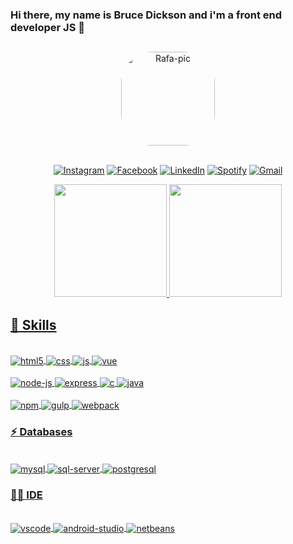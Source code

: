 ### Hi there, my name is Bruce Dickson and i'm a front end developer JS 👋

##

<div align="center">
    
<img height="150" style="border-radius:50px;" src="https://instagram.ffor11-1.fna.fbcdn.net/v/t51.2885-19/292945488_1848795878660201_6769079341519614523_n.jpg?stp=dst-jpg_s320x320&_nc_ht=instagram.ffor11-1.fna.fbcdn.net&_nc_cat=105&_nc_ohc=WyisvQsl4xwAX_mg6PH&edm=AOQ1c0wBAAAA&ccb=7-5&oh=00_AT-8uL_bM_hS9pEgOotjUQuBmre9FOrk_OqMv9tG6Rl9pw&oe=62FF29D9&_nc_sid=8fd12b" alt="Rafa-pic"/>
    
</div>

<br>

<div align="center">

[![Instagram](	https://img.shields.io/badge/Instagram-E4405F?style=for-the-badge&logo=instagram&logoColor=white)](https://www.instagram.com/_brucedickson/)
[![Facebook](https://img.shields.io/badge/Facebook-1877F2?style=for-the-badge&logo=facebook&logoColor=white)](https://www.facebook.com/bruce.dickson.357/)
[![LinkedIn](https://img.shields.io/badge/LinkedIn-0077B5?style=for-the-badge&logo=linkedin&logoColor=white)](https://www.linkedin.com/in/bruce-dickson-84960b21b)
[![Spotify](https://img.shields.io/badge/Spotify-1ED760?&style=for-the-badge&logo=spotify&logoColor=white)](https://open.spotify.com/user/dwkpymgkje4tna098e17gzjhh?si=45bd5e1c58504316)
[![Gmail](https://img.shields.io/badge/Gmail-D14836?style=for-the-badge&logo=gmail&logoColor=white)](https://mail.google.com/mail/u/0/?tab=rm&ogbl#inbox)    
    
</div>


<div align="center">
  <a href="https://github.com/rafaballerini">
  <img height="180em" src="https://github-readme-stats.vercel.app/api?username=BruceDicksonn&show_icons=true&theme=dracula&include_all_commits=true&count_private=true"/>
  <img height="180em" src="https://github-readme-stats.vercel.app/api/top-langs/?username=BruceDicksonn&layout=compact&langs_count=5&theme=dracula"/>
</div>

##  🚀 Skills

<div style="display:inline_block"><br>
    <img align="center" src="https://img.shields.io/badge/HTML5-E34F26?style=for-the-badge&logo=html5&logoColor=white" alt="html5">
    <img align="center" src="https://img.shields.io/badge/CSS3-1572B6?style=for-the-badge&logo=css3&logoColor=white" alt="css">
    <img align="center" src="https://img.shields.io/badge/JavaScript-F7DF1E?style=for-the-badge&logo=javascript&logoColor=black" alt="js">
    <img align="center" src="https://img.shields.io/badge/Vue.js-35495E?style=for-the-badge&logo=vue.js&logoColor=4FC08D" alt="vue">
</div>

<div style="display:inline_block"><br>
    <img align="center" src="https://img.shields.io/badge/Node.js-43853D?style=for-the-badge&logo=node.js&logoColor=white" alt="node-js">
    <img align="center" src="https://img.shields.io/badge/Express.js-404D59?style=for-the-badge" alt="express">
    <img align="center" src="https://img.shields.io/badge/C-00599C?style=for-the-badge&logo=c&logoColor=white" alt="c">
    <img align="center" src="https://img.shields.io/badge/Java-ED8B00?style=for-the-badge&logo=java&logoColor=white" alt="java">
</div>

<div style="display:inline_block"><br>
    <img align="center" src="https://img.shields.io/badge/npm-CB3837?style=for-the-badge&logo=npm&logoColor=white" alt="npm">
    <img align="center" src="https://img.shields.io/badge/Gulp-CF4647?style=for-the-badge&logo=gulp&logoColor=white" alt="gulp">
    <img align="center" src="https://img.shields.io/badge/Webpack-8DD6F9?style=for-the-badge&logo=Webpack&logoColor=white" alt="webpack">
</div>

### ⚡ Databases

<div style="display:inline_block"><br>
    <img align="center" src="https://img.shields.io/badge/MySQL-005C84?style=for-the-badge&logo=mysql&logoColor=white" alt="mysql">
    <img align="center" src="https://img.shields.io/badge/Microsoft_SQL_Server-CC2927?style=for-the-badge&logo=microsoft-sql-server&logoColor=white" alt="sql-server">
    <img align="center" src="https://img.shields.io/badge/PostgreSQL-316192?style=for-the-badge&logo=postgresql&logoColor=white" alt="postgresql">
</div>

### 👩‍💻 IDE

<div style="display:inline_block"><br>
    <img align="center" src="https://img.shields.io/badge/Visual_Studio_Code-0078D4?style=for-the-badge&logo=visual%20studio%20code&logoColor=white" alt="vscode">
    <img align="center" src="https://img.shields.io/badge/Android_Studio-3DDC84?style=for-the-badge&logo=android-studio&logoColor=white" alt="android-studio">
    <img align="center" src="https://img.shields.io/badge/apache%20netbeans-1B6AC6?style=for-the-badge&logo=apache%20netbeans%20IDE&logoColor=white" alt="netbeans">
</div>
